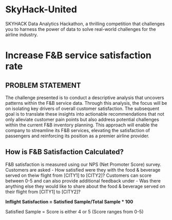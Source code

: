# SkyHack-United
SKYHACK Data Analytics Hackathon, a thrilling competition that challenges you to harness the power of data to solve real-world challenges for the airline industry. 

# Increase F&B service satisfaction rate
## PROBLEM STATEMENT

The challenge presented is to conduct a descriptive analysis that uncovers patterns within the F&B service data. Through this analysis, the focus will be on isolating key drivers of overall customer satisfaction. The subsequent goal is to translate these insights into actionable recommendations that not only alleviate customer pain points but also address potential challenges within the current F&B inventory planning. This approach will enable the company to streamline its F&B services, elevating the satisfaction of passengers and reinforcing its position as a premier airline provider.

## How is F&B Satisfaction Calculated?

F&B satisfaction is measured using our NPS (Net Promoter Score) survey. Customers are asked - How satisfied were they with the food & beverage served on theiw flight from [CITY1] to [CITY2]? Customers can score between 0-5 and can also provide additional feedback under - Was there anything else they would like to share about the food & beverage served on their flight from [CITY1] to [CITY2]?

<B> Inflight Satisfaction = Satisfied Sample/Total Sample * 100 </B>

Satisfied Sample = Score is either 4 or 5 (Score ranges from 0-5)
